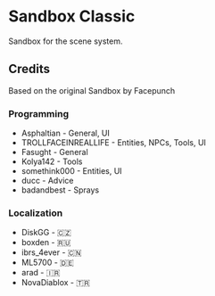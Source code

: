 # Sandbox Classic
Sandbox for the scene system.

## Credits
Based on the original Sandbox by Facepunch
### Programming
* Asphaltian - General, UI
* TROLLFACEINREALLIFE - Entities, NPCs, Tools, UI
* Fasught - General
* Kolya142 - Tools
* somethink000 - Entities, UI
* ducc - Advice
* badandbest - Sprays
### Localization
* DiskGG - 🇨🇿
* boxden - 🇷🇺
* ibrs_4ever - 🇨🇳
* ML5700 - 🇩🇪
* arad - 🇮🇷
* NovaDiablox - 🇹🇷
